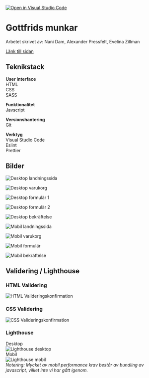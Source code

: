 [![Open in Visual Studio Code](https://classroom.github.com/assets/open-in-vscode-c66648af7eb3fe8bc4f294546bfd86ef473780cde1dea487d3c4ff354943c9ae.svg)](https://classroom.github.com/online_ide?assignment_repo_id=9231674&assignment_repo_type=AssignmentRepo)

# **Gottfrids munkar**

Arbetet skrivet av:
Nani Dam,
Alexander Pressfelt,
Evelina Zillman

[Länk till sidan](https://www.example.com)

## **Teknikstack**

**User interface**  
HTML  
CSS  
SASS

**Funktionalitet**  
Javscript

**Versionshantering**  
Git

**Verktyg**  
Visual Studio Code  
Eslint  
Prettier

## **Bilder**

![Desktop landningssida](screenshots/desktop/donutsStart.png)

![Desktop varukorg](screenshots/desktop/donutsShoppingCart.png)

![Desktop formulär 1](screenshots/desktop/donutsForm1.png)

![Desktop formulär 2](screenshots/desktop/donutsForm2.png)

![Desktop bekräftelse](screenshots/desktop/donutsConfirmation.png)

![Mobil landningssida](screenshots/mobile/mobileStart.png)

![Mobil varukorg](screenshots/mobile/mobileCart.png)

![Mobil formulär](screenshots/mobile/mobileForm.png)

![Mobil bekräftelse](screenshots/mobile/mobileConfirmation.png)

## **Validering / Lighthouse**

### HTML Validering

![HTML Valideringskonfirmation](screenshots/validations/validation-html.jpg)

### CSS Validering

![CSS Valideringskonfirmation](screenshots/validations/validatedcss.png)

### Lighthouse

Desktop  
![Lighthouse desktop](screenshots/validations/lighthousedesktop.png)  
Mobil  
![Lighthouse mobil](screenshots/validations/lighthousemobile.png)  
_Notering: Mycket av mobil performance krav består av bundling av javascript, vilket inte vi har gått igenom._
